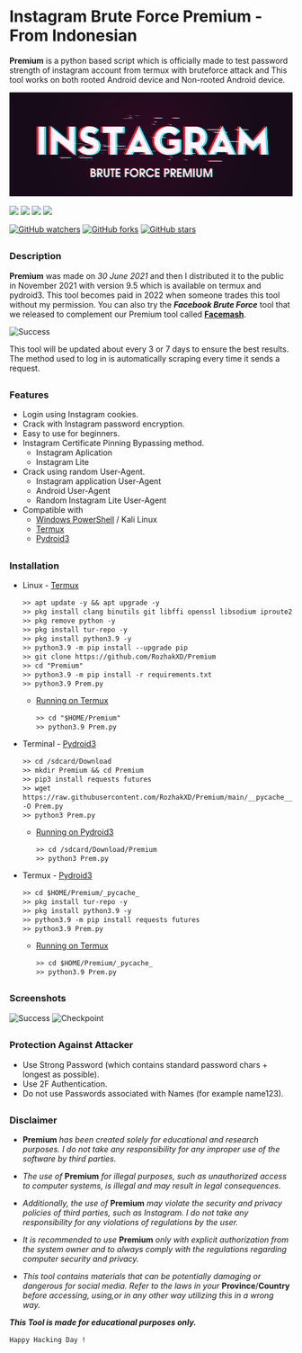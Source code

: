 # Instagram Brute Force Premium - From Indonesian
**Premium** is a python based script which is officially made to test password strength of instagram account from termux with bruteforce attack and This tool works on both rooted Android device and Non-rooted Android device.
<p align="left"><img src="Data/Images/Premium.jpg"/></p>

<p align="left">
  <img src="https://img.shields.io/badge/Author-Rozhak-blue?style=flat-square">
  <img src="https://img.shields.io/badge/Open%20Source-No-red?style=flat-square">
  <img src="https://img.shields.io/badge/Maintained%3F-Yes-green?style=flat-square">
  <img src="https://img.shields.io/badge/Written%20In-Python-yellow?style=flat-square">
</p>

[![GitHub watchers](https://img.shields.io/github/watchers/rozhakxd/Premium.svg?style=social&label=Watch)](https://GitHub.com/rozhakxd/Premium/watchers/)
[![GitHub forks](https://img.shields.io/github/forks/rozhakxd/Premium.svg?style=social&label=Fork)](https://GitHub.com/rozhakxd/Premium/network/)
[![GitHub stars](https://img.shields.io/github/stars/rozhakxd/Premium.svg?style=social&label=Star)](https://GitHub.com/rozhakxd/Premium/stargazers/)

##

### Description
**Premium** was made on *30 June 2021* and then I distributed it to the public in November 2021 with version 9.5 which is available on termux and pydroid3. This tool becomes paid in 2022 when someone trades this tool without my permission. You can also try the ***Facebook Brute Force*** tool that we released to complement our Premium tool called [**Facemash**](https://github.com/RozhakXD/Facemash).

![Success](https://github.com/RozhakXD/Premium/blob/main/Data/Images/Prem.png)

This tool will be updated about every 3 or 7 days to ensure the best results. The method used to log in is automatically scraping every time it sends a request.

##

### Features

- Login using Instagram cookies.
- Crack with Instagram password encryption.
- Easy to use for beginners.
- Instagram Certificate Pinning Bypassing method.
  - Instagram Aplication
  - Instagram Lite
- Crack using random User-Agent.
  - Instagram application User-Agent
  - Android User-Agent
  - Random Instagram Lite User-Agent
- Compatible with
  - [Windows PowerShell](https://www.microsoft.com/store/productId/9N0DX20HK701) / Kali Linux
  - [Termux](https://f-droid.org/repo/com.termux_118.apk)
  - [Pydroid3](https://play.google.com/store/apps/details?id=ru.iiec.pydroid3&hl=id)

##
  
### Installation

- Linux - [Termux](https://drive.google.com/file/d/15sHyfN95oZcwidvgejNitrXZYoztrrDP/view?usp=share_link)
  ```
  >> apt update -y && apt upgrade -y
  >> pkg install clang binutils git libffi openssl libsodium iproute2
  >> pkg remove python -y
  >> pkg install tur-repo -y
  >> pkg install python3.9 -y
  >> python3.9 -m pip install --upgrade pip
  >> git clone https://github.com/RozhakXD/Premium
  >> cd "Premium"
  >> python3.9 -m pip install -r requirements.txt
  >> python3.9 Prem.py
  ```
  - [Running on Termux](https://drive.google.com/file/d/15sHyfN95oZcwidvgejNitrXZYoztrrDP/view?usp=share_link)
    ```
    >> cd "$HOME/Premium"
    >> python3.9 Prem.py
    ```
- Terminal - [Pydroid3](https://drive.google.com/file/d/16C8RCEC_0GJWXzZt1P5-TmsNvj1sxP_y/view?usp=share_link)
  ```
  >> cd /sdcard/Download
  >> mkdir Premium && cd Premium
  >> pip3 install requests futures
  >> wget https://raw.githubusercontent.com/RozhakXD/Premium/main/__pycache__/Prem.py -O Prem.py
  >> python3 Prem.py
  ```
  - [Running on Pydroid3](https://drive.google.com/file/d/16C8RCEC_0GJWXzZt1P5-TmsNvj1sxP_y/view?usp=share_link)
    ```
    >> cd /sdcard/Download/Premium
    >> python3 Prem.py
    ```
    
- Termux - [Pydroid3](https://drive.google.com/file/d/13zA6XoqlOt2snlr2BqGlqFCP2aXUAuEl/view?usp=drivesdk)
  ```
  >> cd $HOME/Premium/_pycache_
  >> pkg install tur-repo -y
  >> pkg install python3.9 -y
  >> python3.9 -m pip install requests futures
  >> python3.9 Prem.py
  ```
  - [Running on Termux](https://drive.google.com/file/d/13zA6XoqlOt2snlr2BqGlqFCP2aXUAuEl/view?usp=drivesdk)
    ```
    >> cd $HOME/Premium/_pycache_
    >> python3.9 Prem.py
    ```

##

### Screenshots

![Success](https://github.com/RozhakXD/Premium/blob/main/Data/Images/Ok-08-June-2023.png)
![Checkpoint](https://github.com/RozhakXD/Premium/blob/main/Data/Images/Ok-07-June-2023.png)

##

### Protection Against Attacker
- Use Strong Password (which contains standard password chars + longest as possible).
- Use 2F Authentication.
- Do not use Passwords associated with Names (for example name123).

##

### Disclaimer
 
- **Premium** *has been created solely for educational and research purposes. I do not take any responsibility for any improper use of the software by third parties.*

- *The use of* **Premium** *for illegal purposes, such as unauthorized access to computer systems, is illegal and may result in legal consequences.*

- *Additionally, the use of* **Premium** *may violate the security and privacy policies of third parties, such as Instagram. I do not take any responsibility for any violations of regulations by the user.*

- *It is recommended to use* **Premium** *only with explicit authorization from the system owner and to always comply with the regulations regarding computer security and privacy.*

- *This tool contains materials that can be potentially damaging or dangerous for social media. Refer to the laws in your* **Province**/**Country** *before accessing, using,or in any other way utilizing this in a wrong way.*

***This Tool is made for educational purposes only.***

~~~
Happy Hacking Day !
~~~
